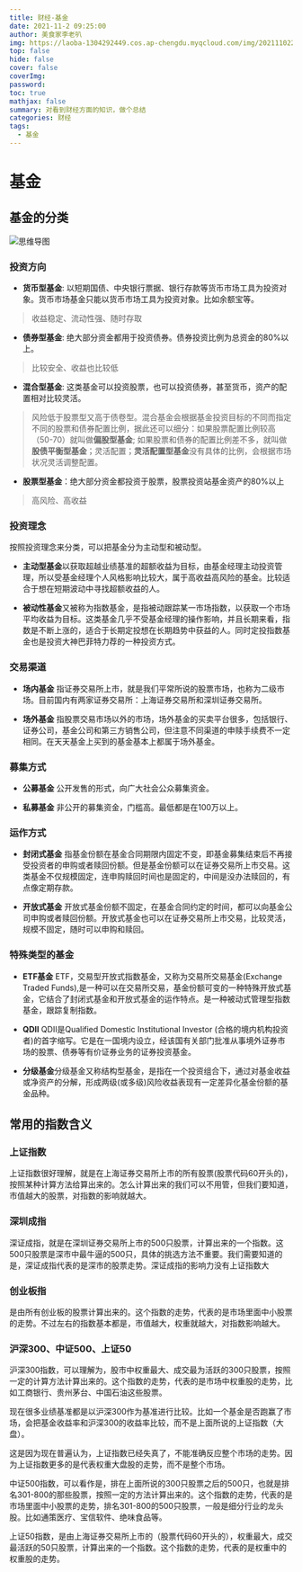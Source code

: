 ```yaml
---
title: 财经-基金
date: 2021-11-2 09:25:00
author: 美食家李老叭
img: https://laoba-1304292449.cos.ap-chengdu.myqcloud.com/img/20211102210706.png
top: false
hide: false
cover: false
coverImg: 
password: 
toc: true
mathjax: false
summary: 对看到财经方面的知识，做个总结
categories: 财经
tags:
  - 基金
---
```


# 基金

## 基金的分类

![思维导图](https://laoba-1304292449.cos.ap-chengdu.myqcloud.com/img/20211102211501.png)

### 投资方向

- **货币型基金**: 以短期国债、中央银行票据、银行存款等货币市场工具为投资对象。货币市场基金只能以货币市场工具为投资对象。比如余额宝等。

> 收益稳定、流动性强、随时存取

- **债券型基金**: 绝大部分资金都用于投资债券。债券投资比例为总资金的80%以上。

> 比较安全、收益也比较低

- **混合型基金**: 这类基金可以投资股票，也可以投资债券，甚至货币，资产的配置相对比较灵活。

> 风险低于股票型又高于债卷型。混合基金会根据基金投资目标的不同而指定不同的股票和债券配置比例，据此还可以细分：如果股票配置比例较高（50-70）就叫做**偏股型基金**; 如果股票和债券的配置比例差不多，就叫做**股债平衡型基金**；灵活配置；**灵活配置型基金**没有具体的比例，会根据市场状况灵活调整配置。

- **股票型基金**：绝大部分资金都投资于股票，股票投资站基金资产的80%以上

> 高风险、高收益

### 投资理念

按照投资理念来分类，可以把基金分为主动型和被动型。

- **主动型基金**以获取超越业绩基准的超额收益为目标，由基金经理主动投资管理，所以受基金经理个人风格影响比较大，属于高收益高风险的基金。比较适合于想在短期波动中寻找超额收益的人。

- **被动性基金**又被称为指数基金，是指被动跟踪某一市场指数，以获取一个市场平均收益为目标。这类基金几乎不受基金经理的操作影响，并且长期来看，指数是不断上涨的，适合于长期定投想在长期趋势中获益的人。同时定投指数基金也是投资大神巴菲特力荐的一种投资方式。

### 交易渠道

- **场内基金** 指证券交易所上市，就是我们平常所说的股票市场，也称为二级市场。目前国内有两家证券交易所：上海证券交易所和深圳证券交易所。
  
- **场外基金** 指股票交易市场以外的市场，场外基金的买卖平台很多，包括银行、证券公司，基金公司和第三方销售公司，但注意不同渠道的申赎手续费不一定相同。在天天基金上买到的基金基本上都属于场外基金。

### 募集方式

- **公募基金** 公开发售的形式，向广大社会公众募集资金。

- **私募基金** 非公开的募集资金，门槛高。最低都是在100万以上。

### 运作方式

- **封闭式基金** 指基金份额在基金合同期限内固定不变，即基金募集结束后不再接受投资者的申购或者赎回份额。但是基金份额可以在证券交易所上市交易。这类基金不仅规模固定，连申购赎回时间也是固定的，中间是没办法赎回的，有点像定期存款。

- **开放式基金** 开放式基金份额不固定，在基金合同约定的时间，都可以向基金公司申购或者赎回份额。开放式基金也可以在证券交易所上市交易，比较灵活，规模不固定，随时可以申购和赎回。

### 特殊类型的基金

- **ETF基金** ETF，交易型开放式指数基金，又称为交易所交易基金(Exchange Traded Funds),是一种可以在交易所交易，基金份额可变的一种特殊开放式基金，它结合了封闭式基金和开放式基金的运作特点。是一种被动式管理型指数基金，跟踪复制指数。

- **QDII** QDII是Qualified Domestic Institutional Investor (合格的境内机构投资者)的首字缩写。它是在一国境内设立，经该国有关部门批准从事境外证券市场的股票、债券等有价证券业务的证券投资基金。
  
- **分级基金**分级基金又称结构型基金，是指在一个投资组合下，通过对基金收益或净资产的分解，形成两级(或多级)风险收益表现有一定差异化基金份额的基金品种。

## 常用的指数含义

### 上证指数

上证指数很好理解，就是在上海证券交易所上市的所有股票(股票代码60开头的)，按照某种计算方法给算出来的。怎么计算出来的我们可以不用管，但我们要知道，市值越大的股票，对指数的影响就越大。

### 深圳成指

深证成指，就是在深圳证券交易所上市的500只股票，计算出来的一个指数。这500只股票是深市中最牛逼的500只，具体的挑选方法不重要。我们需要知道的是，深证成指代表的是深市的股票走势。深证成指的影响力没有上证指数大

### 创业板指

是由所有创业板的股票计算出来的。这个指数的走势，代表的是市场里面中小股票的走势。不过左右的指数基本都是，市值越大，权重就越大，对指数影响越大。

### 沪深300、中证500、上证50

沪深300指数，可以理解为，股市中权重最大、成交最为活跃的300只股票，按照一定的计算方法计算出来的。这个指数的走势，代表的是市场中权重股的走势，比如工商银行、贵州茅台、中国石油这些股票。

现在很多业绩基准都是以沪深300作为基准进行比较。比如一个基金是否跑赢了市场，会把基金收益率和沪深300的收益率比较，而不是上面所说的上证指数（大盘）。

这是因为现在普遍认为，上证指数已经失真了，不能准确反应整个市场的走势。因为上证指数更多的是代表权重大盘股的走势，而不是整个市场。

中证500指数，可以看作是，排在上面所说的300只股票之后的500只，也就是排名301-800的那些股票，按照一定的方法计算出来的。这个指数的走势，代表的是市场里面中小股票的走势，排名301-800的500只股票，一般是细分行业的龙头股。比如通策医疗、宝信软件、绝味食品等。

上证50指数，是由上海证券交易所上市的（股票代码60开头的），权重最大，成交最活跃的50只股票，计算出来的一个指数。这个指数的走势，代表的是权重中的权重股的走势。